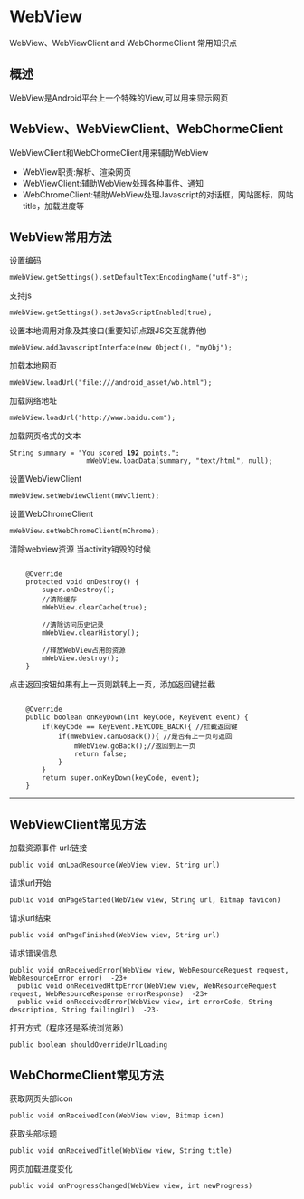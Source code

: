 # WebView
WebView、WebViewClient and WebChormeClient 常用知识点
## 概述
WebView是Android平台上一个特殊的View,可以用来显示网页
## WebView、WebViewClient、WebChormeClient
WebViewClient和WebChormeClient用来辅助WebView
* WebView职责:解析、渲染网页
* WebViewClient:辅助WebView处理各种事件、通知
* WebChromeClient:辅助WebView处理Javascript的对话框，网站图标，网站title，加载进度等

## WebView常用方法
设置编码
<pre><code>mWebView.getSettings().setDefaultTextEncodingName("utf-8");</code></pre>
支持js
<pre><code>mWebView.getSettings().setJavaScriptEnabled(true);</code></pre>
设置本地调用对象及其接口(重要知识点跟JS交互就靠他)
<pre><code>mWebView.addJavascriptInterface(new Object(), "myObj");</code></pre>
加载本地网页
<pre><code>mWebView.loadUrl("file:///android_asset/wb.html");</code></pre>
加载网络地址
<pre><code>mWebView.loadUrl("http://www.baidu.com");</code></pre>
加载网页格式的文本
<pre><code>String summary = "<html><body>You scored <b>192</b> points.</body></html>";
                   mWebView.loadData(summary, "text/html", null);</code></pre>
设置WebViewClient
<pre><code>mWebView.setWebViewClient(mWvClient);</code></pre>
设置WebChromeClient
<pre><code>mWebView.setWebChromeClient(mChrome);</code></pre>
清除webview资源 当activity销毁的时候
<pre><code>
    @Override
    protected void onDestroy() {
        super.onDestroy();
        //清除缓存
        mWebView.clearCache(true);

        //清除访问历史记录
        mWebView.clearHistory();

        //释放WebView占用的资源
        mWebView.destroy();
    }
</code></pre>
点击返回按钮如果有上一页则跳转上一页，添加返回键拦截
<pre><code>
    @Override
    public boolean onKeyDown(int keyCode, KeyEvent event) {
        if(keyCode == KeyEvent.KEYCODE_BACK){ //拦截返回键
            if(mWebView.canGoBack()){ //是否有上一页可返回
                mWebView.goBack();//返回到上一页
                return false;
            }
        }
        return super.onKeyDown(keyCode, event);
    }
</code></pre>
***
## WebViewClient常见方法
加载资源事件 url:链接
<pre><code>public void onLoadResource(WebView view, String url)</code></pre>
请求url开始
<pre><code>public void onPageStarted(WebView view, String url, Bitmap favicon)</code></pre>
请求url结束
<pre><code>public void onPageFinished(WebView view, String url)</code></pre>
请求错误信息
<pre><code>public void onReceivedError(WebView view, WebResourceRequest request, WebResourceError error)  -23+
  public void onReceivedHttpError(WebView view, WebResourceRequest request, WebResourceResponse errorResponse)  -23+
  public void onReceivedError(WebView view, int errorCode, String description, String failingUrl)  -23-</code></pre>
打开方式（程序还是系统浏览器）
<pre><code>public boolean shouldOverrideUrlLoading</code></pre>
## WebChormeClient常见方法
获取网页头部icon
<pre><code>public void onReceivedIcon(WebView view, Bitmap icon)</code></pre>
获取头部标题
<pre><code>public void onReceivedTitle(WebView view, String title)</code></pre>
网页加载进度变化
<pre><code>public void onProgressChanged(WebView view, int newProgress)</code></pre>
